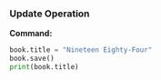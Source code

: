 ### Update Operation

**Command:**
```python
book.title = "Nineteen Eighty-Four"
book.save()
print(book.title)
